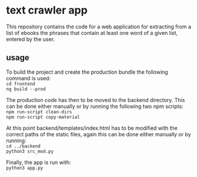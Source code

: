 # text crawler app

This repository contains the code for a web application for extracting from a list of ebooks the phrases that
contain at least one word of a given list, entered by the user.

## usage

To build the project and create the production bundle the following command is used:  
`cd frontend`  
`ng build --prod`

The production code has then to be moved to the backend directory. This can be done either manually
or by running the following two npm scripts:  
`npm run-script clean-dirs`  
`npm run-script copy-material`

At this point backend/templates/index.html has to be modified with the correct paths of the static files,
again this can be done either manually or by running:  
`cd ../backend`  
`python3 src_mod.py`

Finally, the app is run with:  
`python3 app.py`

